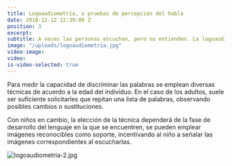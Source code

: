 ```yaml
---
title: Logoaudiometría, o pruebas de percepción del habla
date: 2018-12-12 12:39:00 Z
position: 3
excerpt:
subtitle: A veces las personas escuchan, pero no entienden. La logoaudiometría sirve para medir la capacidad de discriminar los sonidos del habla.
image: "/uploads/logoaudiometria.jpg"
video-image:
video: 
is-video-selected: true
---
```


Para medir la capacidad de discriminar las palabras se emplean diversas técnicas de acuerdo a la edad del individuo. En el caso de los adultos, suele ser suficiente solicitarles que repitan una lista de palabras, observando posibles cambios o sustituciones.

Con niños en cambio, la elección de la técnica dependerá de la fase de desarrollo del lenguaje en la que se encuentren, se pueden emplear imágenes reconocibles como soporte, incentivando al niño a señalar las imágenes correspondientes al escucharlas.

![logoaudiometria-2.jpg](/uploads/logoaudiometria-2.jpg)
